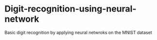 # Digit-recognition-using-neural-network
Basic digit recognition by applying neural netwroks on the MNIST dataset
